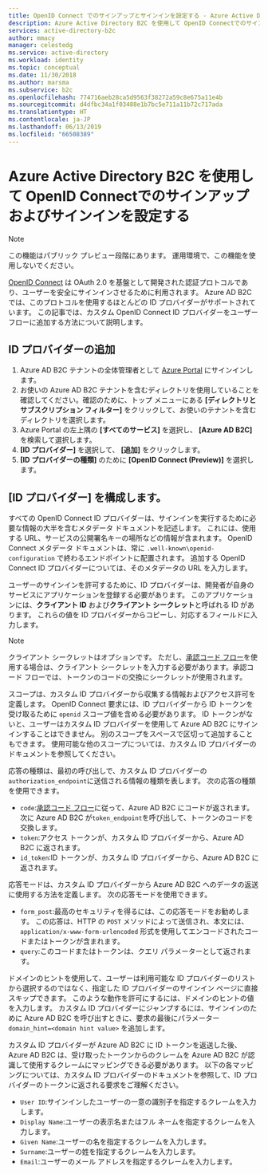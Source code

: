 ```yaml
---
title: OpenID Connect でのサインアップとサインインを設定する - Azure Active Directory B2C | Microsoft Docs
description: Azure Active Directory B2C を使用して OpenID Connectでのサインアップおよびサインインを設定する。
services: active-directory-b2c
author: mmacy
manager: celestedg
ms.service: active-directory
ms.workload: identity
ms.topic: conceptual
ms.date: 11/30/2018
ms.author: marsma
ms.subservice: b2c
ms.openlocfilehash: 774716aeb28ca5d9563f38272a59c8e675a11e4b
ms.sourcegitcommit: d4dfbc34a1f03488e1b7bc5e711a11b72c717ada
ms.translationtype: HT
ms.contentlocale: ja-JP
ms.lasthandoff: 06/13/2019
ms.locfileid: "66508389"
---
```

# <a name="set-up-sign-up-and-sign-in-with-openid-connect-using-azure-active-directory-b2c"></a>Azure Active Directory B2C を使用して OpenID Connectでのサインアップおよびサインインを設定する

>[!NOTE]
> この機能はパブリック プレビュー段階にあります。 運用環境で、この機能を使用しないでください。


[OpenID Connect](active-directory-b2c-reference-oidc.md) は OAuth 2.0 を基盤として開発された認証プロトコルであり、ユーザーを安全にサインインさせるために利用されます。 Azure AD B2C では、このプロトコルを使用するほとんどの ID プロバイダーがサポートされています。 この記事では、カスタム OpenID Connect ID プロバイダーをユーザー フローに追加する方法について説明します。

## <a name="add-the-identity-provider"></a>ID プロバイダーの追加

1. Azure AD B2C テナントの全体管理者として [Azure Portal](https://portal.azure.com/) にサインインします。
2. お使いの Azure AD B2C テナントを含むディレクトリを使用していることを確認してください。確認のために、トップ メニューにある **[ディレクトリとサブスクリプション フィルター]** をクリックして、お使いのテナントを含むディレクトリを選択します。
3. Azure Portal の左上隅の **[すべてのサービス]** を選択し、 **[Azure AD B2C]** を検索して選択します。
4. **[ID プロバイダー]** を選択して、 **[追加]** をクリックします。
5. **[ID プロバイダーの種類]** のために **[OpenID Connect (Preview)]** を選択します。

## <a name="configure-the-identity-provider"></a>[ID プロバイダー] を構成します。

すべての OpenID Connect ID プロバイダーは、サインインを実行するために必要な情報の大半を含むメタデータ ドキュメントを記述します。 これには、使用する URL、サービスの公開署名キーの場所などの情報が含まれます。 OpenID Connect メタデータ ドキュメントは、常に `.well-known\openid-configuration` で終わるエンドポイントに配置されます。 追加する OpenID Connect ID プロバイダーについては、そのメタデータの URL を入力します。

ユーザーのサインインを許可するために、ID プロバイダーは、開発者が自身のサービスにアプリケーションを登録する必要があります。 このアプリケーションには、**クライアント ID** および**クライアント シークレット**と呼ばれる ID があります。 これらの値を ID プロバイダーからコピーし、対応するフィールドに入力します。

> [!NOTE]
> クライアント シークレットはオプションです。 ただし、[承認コード フロー](https://openid.net/specs/openid-connect-core-1_0.html#CodeFlowAuth)を使用する場合は、クライアント シークレットを入力する必要があります。承認コード フローでは、トークンのコードの交換にシークレットが使用されます。

スコープは、カスタム ID プロバイダーから収集する情報およびアクセス許可を定義します。 OpenID Connect 要求には、ID プロバイダーから ID トークンを受け取るために `openid` スコープ値を含める必要があります。 ID トークンがないと、ユーザーはカスタム ID プロバイダーを使用して Azure AD B2C にサインインすることはできません。 別のスコープをスペースで区切って追加することもできます。 使用可能な他のスコープについては、カスタム ID プロバイダーのドキュメントを参照してください。

応答の種類は、最初の呼び出しで、カスタム ID プロバイダーの`authorization_endpoint`に送信される情報の種類を表します。 次の応答の種類を使用できます。

- `code`:[承認コード フロー](https://openid.net/specs/openid-connect-core-1_0.html#CodeFlowAuth)に従って、Azure AD B2C にコードが返されます。 次に Azure AD B2C が`token_endpoint`を呼び出して、トークンのコードを交換します。
- `token`:アクセス トークンが、カスタム ID プロバイダーから、Azure AD B2C に返されます。
- `id_token`:ID トークンが、カスタム ID プロバイダーから、Azure AD B2C に返されます。

応答モードは、カスタム ID プロバイダーから Azure AD B2C へのデータの返送に使用する方法を定義します。 次の応答モードを使用できます。

- `form_post`:最高のセキュリティを得るには、この応答モードをお勧めします。 この応答は、HTTP の `POST` メソッドによって送信され、本文には、`application/x-www-form-urlencoded` 形式を使用してエンコードされたコードまたはトークンが含まれます。
- `query`:このコードまたはトークンは、クエリ パラメーターとして返されます。

ドメインのヒントを使用して、ユーザーは利用可能な ID プロバイダーのリストから選択するのではなく、指定した ID プロバイダーのサインイン ページに直接スキップできます。 このような動作を許可にするには、ドメインのヒントの値を入力します。 カスタム ID プロバイダーにジャンプするには、サインインのために Azure AD B2C を呼び出すときに、要求の最後にパラメーター `domain_hint=<domain hint value>` を追加します。

カスタム ID プロバイダーが Azure AD B2C に ID トークンを返送した後、Azure AD B2C は、受け取ったトークンからのクレームを Azure AD B2C が認識して使用するクレームにマッピングできる必要があります。 以下の各マッピングについては、カスタム ID プロバイダーのドキュメントを参照して、ID プロバイダーのトークンに返される要求をご理解ください。

- `User ID`:サインインしたユーザーの一意の識別子を指定するクレームを入力します。
- `Display Name`:ユーザーの表示名またはフル ネームを指定するクレームを入力します。
- `Given Name`:ユーザーの名を指定するクレームを入力します。
- `Surname`:ユーザーの姓を指定するクレームを入力します。
- `Email`:ユーザーのメール アドレスを指定するクレームを入力します。


